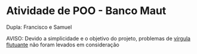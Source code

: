 # Atividade de POO - Banco Maut

Dupla: Francisco e Samuel

AVISO: Devido a simplicidade e o objetivo do projeto, problemas de [vírgula flutuante][1] não foram levados em consideração

[1]: https://pt.wikipedia.org/wiki/Vírgula_flutuante